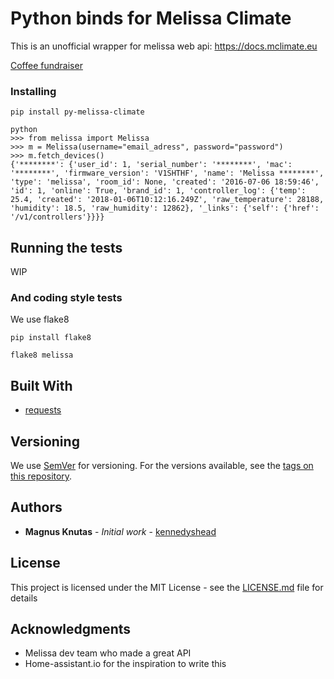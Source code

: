 # Python binds for Melissa Climate

This is an unofficial wrapper for melissa web api: https://docs.mclimate.eu

[Coffee fundraiser](https://paypal.me/pools/c/8177s58qSX)

### Installing

```
pip install py-melissa-climate
```

```
python
>>> from melissa import Melissa
>>> m = Melissa(username="email_adress", password="password")
>>> m.fetch_devices()
{'********': {'user_id': 1, 'serial_number': '********', 'mac': '********', 'firmware_version': 'V1SHTHF', 'name': 'Melissa ********', 'type': 'melissa', 'room_id': None, 'created': '2016-07-06 18:59:46', 'id': 1, 'online': True, 'brand_id': 1, 'controller_log': {'temp': 25.4, 'created': '2018-01-06T10:12:16.249Z', 'raw_temperature': 28188, 'humidity': 18.5, 'raw_humidity': 12862}, '_links': {'self': {'href': '/v1/controllers'}}}}
```

## Running the tests

WIP

### And coding style tests

We use flake8

```
pip install flake8
```
```
flake8 melissa
```

## Built With

* [requests](http://docs.python-requests.org/en/master/)

## Versioning

We use [SemVer](http://semver.org/) for versioning. For the versions available, see the [tags on this repository](https://github.com/kennedyshead/py-melissa-climate/tags). 

## Authors

* **Magnus Knutas** - *Initial work* - [kennedyshead](https://github.com/kennedyshead)

## License

This project is licensed under the MIT License - see the [LICENSE.md](LICENSE.md) file for details

## Acknowledgments

* Melissa dev team who made a great API
* Home-assistant.io for the inspiration to write this

